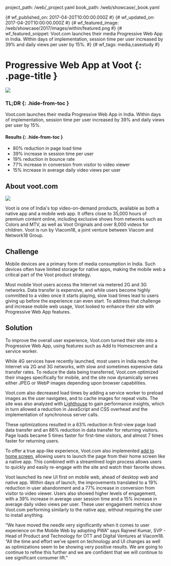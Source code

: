 project_path: /web/_project.yaml
book_path: /web/showcase/_book.yaml

{# wf_published_on: 2017-04-20T10:00:00.000Z #}
{# wf_updated_on: 2017-04-20T10:00:00.000Z #}
{# wf_featured_image: /web/showcase/2017/images/within/featured.png #}
{# wf_featured_snippet: Voot.com launches their media Progressive Web App in India. Within days of implementation, session time per user increased by 39% and daily views per user by 15%. #}
{# wf_tags: media,casestudy #}


# Progressive Web App at Voot {: .page-title }

<img src="/web/showcase/2017/images/voot/voot.png" class="attempt-right">

### TL;DR {: .hide-from-toc }

Voot.com launches their media Progressive Web App in India. Within days of
implementation, session time per user increased by 39% and daily views per user
by 15%.

#### Results {: .hide-from-toc }

* 80% reduction in page load time  
* 39% increase in session time per user  
* 19% reduction in bounce rate  
* 77% increase in conversion from visitor to video viewer  
* 15% increase in average daily video views per user

## About voot.com

<img src="/web/showcase/2017/images/voot/screen.jpg" class="attempt-right">

Voot is one of India's top video-on-demand products, available as both a native
app and a mobile web app. It offers close to 35,000 hours of premium content
online, including exclusive shows from networks such as Colors and MTV, as well
as Voot Originals and over 8,000 videos for children. Voot is run by Viacom18, a
joint venture between Viacom and Network18 Group.

## Challenge

Mobile devices are a primary form of media consumption in India. Such devices
often have limited storage for native apps, making the mobile web a critical
part of the Voot product strategy.

Most mobile Voot users access the Internet via metered 2G and 3G networks. Data
transfer is expensive, and while users become highly committed to a video once
it starts playing, slow load times lead to users giving up before the experience
can even start. To address that challenge and increase mobile web usage, Voot
looked to enhance their site with Progressive Web App features.

## Solution

To improve the overall user experience, Voot.com turned their site into a
Progressive Web App, using features such as Add to Homescreen and a service
worker.

While 4G services have recently launched, most users in India
reach the Internet via 2G and 3G networks, with slow and sometimes
expensive data transfer rates. To reduce the data being transferred, Voot.com
optimized their images specifically for mobile, and the
site now dynamically serves either JPEG or WebP images depending upon browser
capabilities.

Voot.com also decreased load times by adding a service worker to preload images
as the user navigates, and to cache images for repeat visits. The site was also
analyzed with [Lighthouse](/web/tools/lighthouse/) to gain performance insights,
which in turn allowed a reduction in JavaScript and CSS overhead and the
implementation of synchronous server calls.

These optimizations resulted in a 63% reduction in first-view page load data
transfer and an 86% reduction in data transfer for returning visitors. Page
loads became 5 times faster for first-time visitors, and almost 7 times faster
for returning users.

To offer a true app-like experience, Voot.com also implemented
[add to home screen](/web/fundamentals/engage-and-retain/app-install-banners/),
allowing users to launch the page from their home screen like a native app. This
combined with a streamlined login process allows users to quickly and easily
re-engage with the site and watch their favorite shows.

Voot launched its new UI first on mobile web, ahead of desktop web and native
app. Within days of launch, the improvements translated to a 19% reduction in
user abandonment and a 77% increase in conversion from visitor to video viewer.
Users also showed higher levels of engagement, with a 39% increase in average
user session time and a 15% increase in average daily video views per user.
These user engagement metrics show Voot.com performing similarly to the native
app, without requiring the user to install anything.

“We have moved the needle very significantly when it comes to user experience
on the Mobile Web by adopting PWA” says Rajneel Kumar, SVP - Head of Product
and Technology for OTT and Digital Ventures at Viacom18. “All the time and
effort we’ve spent on technology and UI changes as well as optimizations seem
to be showing very positive results. We are going to continue to refine this
further and we are confident that we will continue to see significant consumer
lift.”


